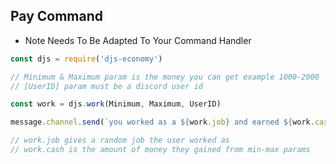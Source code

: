 ## Pay Command
* Note Needs To Be Adapted To Your Command Handler

```js
const djs = require('djs-economy')

// Minimum & Maximum param is the money you can get example 1000-2000
// [UserID] param must be a discord user id

const work = djs.work(Minimum, Maximum, UserID)

message.channel.send(`you worked as a ${work.job} and earned ${work.cash}`)

// work.job gives a random job the user worked as
// work.cash is the amount of money they gained from min-max params 
```
